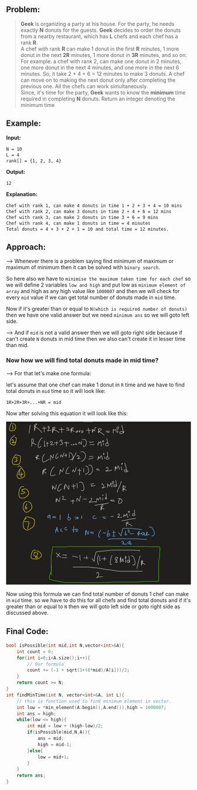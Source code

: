 ## Problem:

>**Geek** is organizing a party at his house. For the party, he needs exactly **N** donuts for the guests. **Geek** decides to order the donuts from a nearby restaurant, which has **L** chefs and each chef has a rank **R**.   
A chef with rank **R** can make 1 donut in the first **R** minutes, 1 more donut in the next **2R** minutes, 1 more donut in **3R** minutes, and so on.  
For example. a chef with rank 2, can make one donut in 2 minutes, one more donut in the next 4 minutes, and one more in the next 6 minutes. So, it take 2 + 4 + 6 = 12 minutes to make 3 donuts. A chef can move on to making the next donut only after completing the previous one. All the chefs can work simultaneously.  
Since, it's time for the party, **Geek** wants to know the **minimum** time required in completing **N** donuts. Return an integer denoting the minimum time

## Example:

**Input:**
```
N = 10
L = 4
rank[] = {1, 2, 3, 4}
```
**Output:** 
```
12
```
**Explanation:** 
```
Chef with rank 1, can make 4 donuts in time 1 + 2 + 3 + 4 = 10 mins
Chef with rank 2, can make 3 donuts in time 2 + 4 + 6 = 12 mins
Chef with rank 3, can make 2 donuts in time 3 + 6 = 9 mins
Chef with rank 4, can make 1 donuts in time = 4 minutes
Total donuts = 4 + 3 + 2 + 1 = 10 and total time = 12 minutes.
```

## Approach:

--> Whenever there is a problem saying find minimum of maximum or maximum of minimum then it can be solved with `binary search`.

So here also we have to `minimise the maximum taken time for each chef` so we will define 2 variables `low and high` and put low as `minimum element of array` and high as any high value like `1000007` and then we will check for every `mid` value if we can get total number of donuts made in `mid` time.

Now if it's greater than or equal to `N(which is required number of donuts)` then we have one valid answer but we need `minimum ans` so we will goto left side.

--> And if `mid` is not a valid answer then we will goto right side because if can't create `N` donuts in mid time then we also can't create it in lesser time than mid.

### Now how we will find total donuts made in mid time?

--> For that let's make one formula:

let's assume that one chef can make 1 donut in `R` time and we have to find total donuts in `mid` time so it will look like:

```
1R+2R+3R+...+NR = mid
```

Now after solving this equation it will look like this:

![](../GFG/Attachments/Pasted%20image%2020220903140531.png)

Now using this formula we can find total number of donuts 1 chef can make in `mid` time. so we have to do this for all chefs and find total donuts and if it's greater than or equal to `N` then we will goto left side or goto right side as discussed above.

## Final Code:

```cpp
bool isPossible(int mid,int N,vector<int>&A){
	int count = 0;
	for(int i=0;i<A.size();i++){
		// Our formula
		count += (-1 + sqrt(1+(8*mid)/A[i]))/2;
	}
	return count >= N;
}
int findMinTime(int N, vector<int>&A, int L){
	// this is function used to find minimum element in vector.
	int low = *min_element(A.begin(),A.end()),high = 1000007;
	int ans = high;
	while(low <= high){
		int mid = low + (high-low)/2;
		if(isPossible(mid,N,A)){
			ans = mid;
			high = mid-1;
		}else{
			low = mid+1;
		}
	}
	return ans;
} 
```

